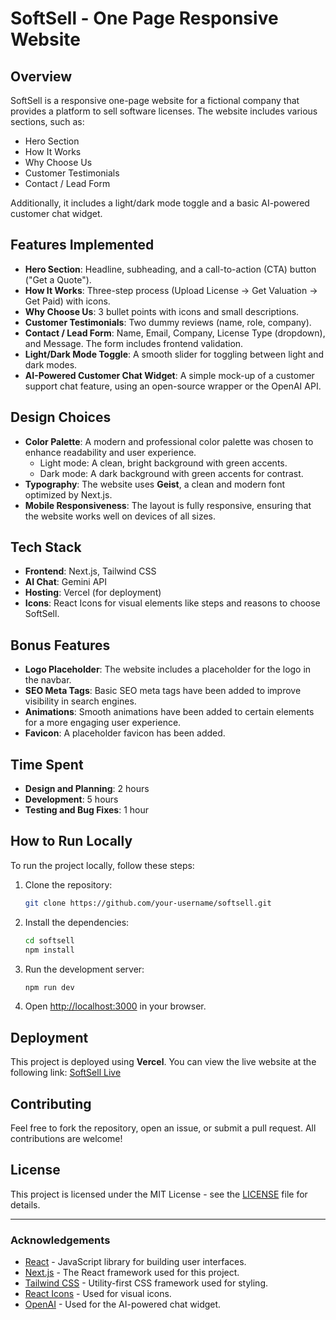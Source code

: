 # SoftSell - One Page Responsive Website

## Overview
SoftSell is a responsive one-page website for a fictional company that provides a platform to sell software licenses. The website includes various sections, such as:
- Hero Section
- How It Works
- Why Choose Us
- Customer Testimonials
- Contact / Lead Form

Additionally, it includes a light/dark mode toggle and a basic AI-powered customer chat widget.

## Features Implemented
- **Hero Section**: Headline, subheading, and a call-to-action (CTA) button ("Get a Quote").
- **How It Works**: Three-step process (Upload License -> Get Valuation -> Get Paid) with icons.
- **Why Choose Us**: 3 bullet points with icons and small descriptions.
- **Customer Testimonials**: Two dummy reviews (name, role, company).
- **Contact / Lead Form**: Name, Email, Company, License Type (dropdown), and Message. The form includes frontend validation.
- **Light/Dark Mode Toggle**: A smooth slider for toggling between light and dark modes.
- **AI-Powered Customer Chat Widget**: A simple mock-up of a customer support chat feature, using an open-source wrapper or the OpenAI API.

## Design Choices
- **Color Palette**: A modern and professional color palette was chosen to enhance readability and user experience.
  - Light mode: A clean, bright background with green accents.
  - Dark mode: A dark background with green accents for contrast.
- **Typography**: The website uses **Geist**, a clean and modern font optimized by Next.js.
- **Mobile Responsiveness**: The layout is fully responsive, ensuring that the website works well on devices of all sizes.

## Tech Stack
- **Frontend**: Next.js, Tailwind CSS
- **AI Chat**: Gemini API 
- **Hosting**: Vercel (for deployment)
- **Icons**: React Icons for visual elements like steps and reasons to choose SoftSell.

## Bonus Features
- **Logo Placeholder**: The website includes a placeholder for the logo in the navbar.
- **SEO Meta Tags**: Basic SEO meta tags have been added to improve visibility in search engines.
- **Animations**: Smooth animations have been added to certain elements for a more engaging user experience.
- **Favicon**: A placeholder favicon has been added.

## Time Spent
- **Design and Planning**: 2 hours
- **Development**: 5 hours
- **Testing and Bug Fixes**: 1 hour

## How to Run Locally
To run the project locally, follow these steps:

1. Clone the repository:
    ```bash
    git clone https://github.com/your-username/softsell.git
    ```

2. Install the dependencies:
    ```bash
    cd softsell
    npm install
    ```

3. Run the development server:
    ```bash
    npm run dev
    ```

4. Open [http://localhost:3000](http://localhost:3000) in your browser.

## Deployment
This project is deployed using **Vercel**. You can view the live website at the following link:
[SoftSell Live](https://intern3-seven.vercel.app/)

## Contributing
Feel free to fork the repository, open an issue, or submit a pull request. All contributions are welcome!

## License
This project is licensed under the MIT License - see the [LICENSE](LICENSE) file for details.

---

### Acknowledgements
- [React](https://reactjs.org/) - JavaScript library for building user interfaces.
- [Next.js](https://nextjs.org/) - The React framework used for this project.
- [Tailwind CSS](https://tailwindcss.com/) - Utility-first CSS framework used for styling.
- [React Icons](https://react-icons.github.io/react-icons/) - Used for visual icons.
- [OpenAI](https://openai.com/) - Used for the AI-powered chat widget.


